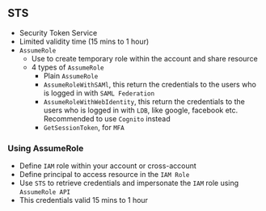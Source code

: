 ## STS

- Security Token Service
- Limited validity time (15 mins to 1 hour)
- `AssumeRole`
  - Use to create temporary role within the account and share resource
  - 4 types of `AssumeRole`
    - Plain `AssumeRole`
    - `AssumeRoleWithSAMl`, this return the credentials to the users who is logged in with `SAML Federation`
    - `AssumeRoleWithWebIdentity`, this return the credentials to the users who is logged in with `LDB`, like google, facebook etc. Recommended to use `Cognito` instead
    - `GetSessionToken`, for `MFA`

### Using AssumeRole

- Define `IAM` role within your account or cross-account
- Define principal to access resource in the `IAM Role`
- Use `STS` to retrieve credentials and impersonate the `IAM` role using `AssumeRole API`
- This credentials valid 15 mins to 1 hour
